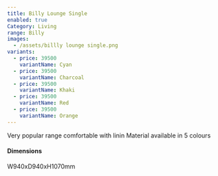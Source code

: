 ```yaml
---
title: Billy Lounge Single
enabled: true
Category: Living
range: Billy
images:
  - /assets/billly lounge single.png
variants:
  - price: 39500
    variantName: Cyan
  - price: 39500
    variantName: Charcoal
  - price: 39500
    variantName: Khaki
  - price: 39500
    variantName: Red
  - price: 39500
    variantName: Orange
---
```


Very popular range comfortable with linin Material available in 5 colours

#### Dimensions

W940xD940xH1070mm
